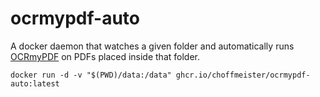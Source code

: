 # ocrmypdf-auto

A docker daemon that watches a given folder and automatically runs [OCRmyPDF](https://github.com/jbarlow83/OCRmyPDF) on PDFs placed inside that folder.

```
docker run -d -v "$(PWD)/data:/data" ghcr.io/choffmeister/ocrmypdf-auto:latest
```